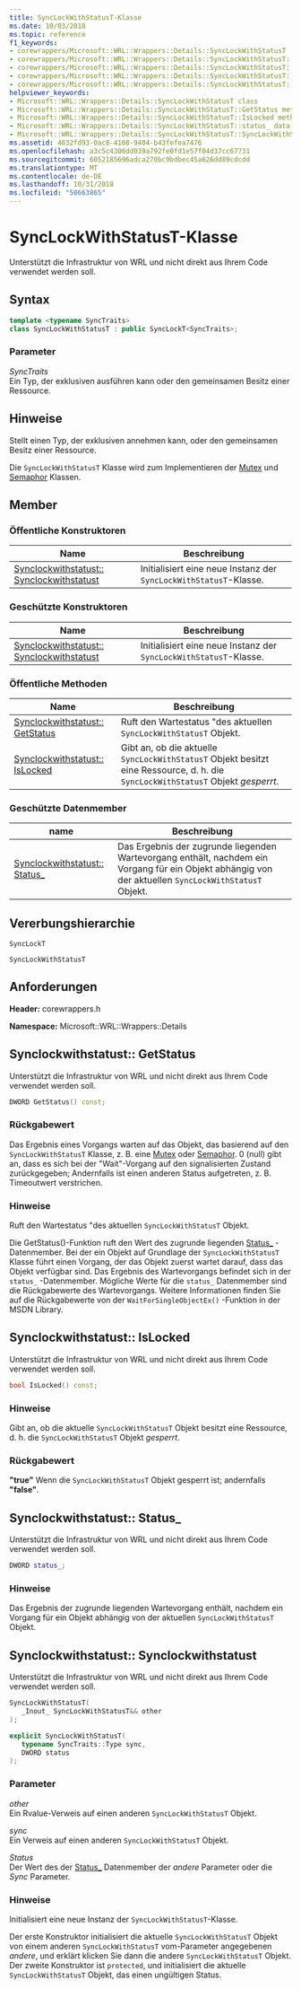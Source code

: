 ```yaml
---
title: SyncLockWithStatusT-Klasse
ms.date: 10/03/2018
ms.topic: reference
f1_keywords:
- corewrappers/Microsoft::WRL::Wrappers::Details::SyncLockWithStatusT
- corewrappers/Microsoft::WRL::Wrappers::Details::SyncLockWithStatusT::GetStatus
- corewrappers/Microsoft::WRL::Wrappers::Details::SyncLockWithStatusT::IsLocked
- corewrappers/Microsoft::WRL::Wrappers::Details::SyncLockWithStatusT::status_
- corewrappers/Microsoft::WRL::Wrappers::Details::SyncLockWithStatusT::SyncLockWithStatusT
helpviewer_keywords:
- Microsoft::WRL::Wrappers::Details::SyncLockWithStatusT class
- Microsoft::WRL::Wrappers::Details::SyncLockWithStatusT::GetStatus method
- Microsoft::WRL::Wrappers::Details::SyncLockWithStatusT::IsLocked method
- Microsoft::WRL::Wrappers::Details::SyncLockWithStatusT::status_ data member
- Microsoft::WRL::Wrappers::Details::SyncLockWithStatusT::SyncLockWithStatusT, constructor
ms.assetid: 4832fd93-0ac8-4168-9404-b43fefea7476
ms.openlocfilehash: a3c5c4306dd039a792fe0fd1e57f04d37cc67731
ms.sourcegitcommit: 6052185696adca270bc9bdbec45a626dd89cdcdd
ms.translationtype: MT
ms.contentlocale: de-DE
ms.lasthandoff: 10/31/2018
ms.locfileid: "50663865"
---
```

# <a name="synclockwithstatust-class"></a>SyncLockWithStatusT-Klasse

Unterstützt die Infrastruktur von WRL und nicht direkt aus Ihrem Code verwendet werden soll.

## <a name="syntax"></a>Syntax

```cpp
template <typename SyncTraits>
class SyncLockWithStatusT : public SyncLockT<SyncTraits>;
```

### <a name="parameters"></a>Parameter

*SyncTraits*<br/>
Ein Typ, der exklusiven ausführen kann oder den gemeinsamen Besitz einer Ressource.

## <a name="remarks"></a>Hinweise

Stellt einen Typ, der exklusiven annehmen kann, oder den gemeinsamen Besitz einer Ressource.

Die `SyncLockWithStatusT` Klasse wird zum Implementieren der [Mutex](../windows/mutex-class1.md) und [Semaphor](../windows/semaphore-class.md) Klassen.

## <a name="members"></a>Member

### <a name="public-constructors"></a>Öffentliche Konstruktoren

Name                                                             | Beschreibung
---------------------------------------------------------------- | --------------------------------------------------------------
[Synclockwithstatust:: Synclockwithstatust](#synclockwithstatust) | Initialisiert eine neue Instanz der `SyncLockWithStatusT`-Klasse.

### <a name="protected-constructors"></a>Geschützte Konstruktoren

Name                                                             | Beschreibung
---------------------------------------------------------------- | --------------------------------------------------------------
[Synclockwithstatust:: Synclockwithstatust](#synclockwithstatust) | Initialisiert eine neue Instanz der `SyncLockWithStatusT`-Klasse.

### <a name="public-methods"></a>Öffentliche Methoden

Name                                         | Beschreibung
-------------------------------------------- | ----------------------------------------------------------------------------------------------------------------------------------
[Synclockwithstatust:: GetStatus](#getstatus) | Ruft den Wartestatus "des aktuellen `SyncLockWithStatusT` Objekt.
[Synclockwithstatust:: IsLocked](#islocked)   | Gibt an, ob die aktuelle `SyncLockWithStatusT` Objekt besitzt eine Ressource, d. h. die `SyncLockWithStatusT` Objekt *gesperrt*.

### <a name="protected-data-members"></a>Geschützte Datenmember

name                                    | Beschreibung
--------------------------------------- | ----------------------------------------------------------------------------------------------------------------------------------------
[Synclockwithstatust:: Status_](#status) | Das Ergebnis der zugrunde liegenden Wartevorgang enthält, nachdem ein Vorgang für ein Objekt abhängig von der aktuellen `SyncLockWithStatusT` Objekt.

## <a name="inheritance-hierarchy"></a>Vererbungshierarchie

`SyncLockT`

`SyncLockWithStatusT`

## <a name="requirements"></a>Anforderungen

**Header:** corewrappers.h

**Namespace:** Microsoft::WRL::Wrappers::Details

## <a name="getstatus"></a>Synclockwithstatust:: GetStatus

Unterstützt die Infrastruktur von WRL und nicht direkt aus Ihrem Code verwendet werden soll.

```cpp
DWORD GetStatus() const;
```

### <a name="return-value"></a>Rückgabewert

Das Ergebnis eines Vorgangs warten auf das Objekt, das basierend auf den `SyncLockWithStatusT` Klasse, z. B. eine [Mutex](../windows/mutex-class1.md) oder [Semaphor](../windows/semaphore-class.md). 0 (null) gibt an, dass es sich bei der "Wait"-Vorgang auf den signalisierten Zustand zurückgegeben; Andernfalls ist einen anderen Status aufgetreten, z. B. Timeoutwert verstrichen.

### <a name="remarks"></a>Hinweise

Ruft den Wartestatus "des aktuellen `SyncLockWithStatusT` Objekt.

Die GetStatus()-Funktion ruft den Wert des zugrunde liegenden [Status_](#status) -Datenmember. Bei der ein Objekt auf Grundlage der `SyncLockWithStatusT` Klasse führt einen Vorgang, der das Objekt zuerst wartet darauf, dass das Objekt verfügbar sind. Das Ergebnis des Wartevorgangs befindet sich in der `status_` -Datenmember. Mögliche Werte für die `status_` Datenmember sind die Rückgabewerte des Wartevorgangs. Weitere Informationen finden Sie auf die Rückgabewerte von der `WaitForSingleObjectEx()` -Funktion in der MSDN Library.

## <a name="islocked"></a>Synclockwithstatust:: IsLocked

Unterstützt die Infrastruktur von WRL und nicht direkt aus Ihrem Code verwendet werden soll.

```cpp
bool IsLocked() const;
```

### <a name="remarks"></a>Hinweise

Gibt an, ob die aktuelle `SyncLockWithStatusT` Objekt besitzt eine Ressource, d. h. die `SyncLockWithStatusT` Objekt *gesperrt*.

### <a name="return-value"></a>Rückgabewert

**"true"** Wenn die `SyncLockWithStatusT` Objekt gesperrt ist; andernfalls **"false"**.

## <a name="status"></a>Synclockwithstatust:: Status_

Unterstützt die Infrastruktur von WRL und nicht direkt aus Ihrem Code verwendet werden soll.

```cpp
DWORD status_;
```

### <a name="remarks"></a>Hinweise

Das Ergebnis der zugrunde liegenden Wartevorgang enthält, nachdem ein Vorgang für ein Objekt abhängig von der aktuellen `SyncLockWithStatusT` Objekt.

## <a name="synclockwithstatust"></a>Synclockwithstatust:: Synclockwithstatust

Unterstützt die Infrastruktur von WRL und nicht direkt aus Ihrem Code verwendet werden soll.

```cpp
SyncLockWithStatusT(
   _Inout_ SyncLockWithStatusT&& other
);

explicit SyncLockWithStatusT(
   typename SyncTraits::Type sync,
   DWORD status
);
```

### <a name="parameters"></a>Parameter

*other*<br/>
Ein Rvalue-Verweis auf einen anderen `SyncLockWithStatusT` Objekt.

*sync*<br/>
Ein Verweis auf einen anderen `SyncLockWithStatusT` Objekt.

*Status*<br/>
Der Wert des der [Status_](#status) Datenmember der *andere* Parameter oder die *Sync* Parameter.

### <a name="remarks"></a>Hinweise

Initialisiert eine neue Instanz der `SyncLockWithStatusT`-Klasse.

Der erste Konstruktor initialisiert die aktuelle `SyncLockWithStatusT` Objekt von einem anderen `SyncLockWithStatusT` vom-Parameter angegebenen *andere*, und erklärt klicken Sie dann die andere `SyncLockWithStatusT` Objekt. Der zweite Konstruktor ist `protected`, und initialisiert die aktuelle `SyncLockWithStatusT` Objekt, das einen ungültigen Status.
